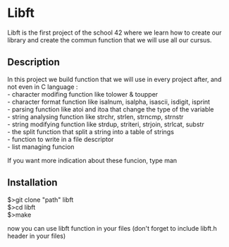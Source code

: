 # Libft

Libft is the first project of the school 42 where we learn how to create our library and create the commun function that we will use all our cursus.

## Description

In this project we build function that we will use in every project after, and not even in C language :  
	- character modifing function like tolower & toupper  
	- character format function like isalnum, isalpha, isascii, isdigit, isprint  
	- parsing function like atoi and itoa that change the type of the variable  
	- string analysing function like strchr, strlen, strncmp, strnstr  
	- string modifying function like strdup, striteri, strjoin, strlcat, substr  
	- the split function that split a string into a table of strings  
	- function to write in a file descriptor  
	- list managing funcion  

If you want more indication about these funcion, type man <function name>

## Installation

$\>git clone "path" libft  
$\>cd libft  
$\>make  

now you can use libft function in your files (don't forget to include libft.h header in your files)
